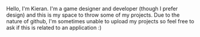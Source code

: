 Hello, I'm Kieran. I'm a game designer and developer (though I prefer design) and this is my space to throw some of my projects. 
Due to the nature of github, I'm sometimes unable to upload my projects so feel free to ask if this is related to an application :)
